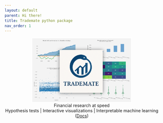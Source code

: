 ```yaml
---
layout: default
parent: Hi there!
title: Trademate python package
nav_order: 1
---
```



<img src="../img/trademateshowcase.png" align="center" style="display:block;margin:0 auto;max-width:65%;">  
<center> Financial research at speed </center>  
<center> Hypothesis tests | Interactive visualizations | Interpretable machine learning </center>  
<center> (<a href="https://vinitrinh.gitlab.io/trademate/">Docs</a>)</center>
